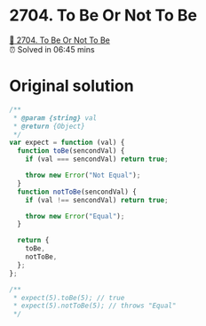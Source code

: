 # 2704. To Be Or Not To Be

[🍄 2704. To Be Or Not To Be](https://leetcode.com/problems/to-be-or-not-to-be/description/)
</br>
⏰ Solved in 06:45 mins

# Original solution

```js
/**
 * @param {string} val
 * @return {Object}
 */
var expect = function (val) {
  function toBe(sencondVal) {
    if (val === sencondVal) return true;

    throw new Error("Not Equal");
  }
  function notToBe(sencondVal) {
    if (val !== sencondVal) return true;

    throw new Error("Equal");
  }

  return {
    toBe,
    notToBe,
  };
};

/**
 * expect(5).toBe(5); // true
 * expect(5).notToBe(5); // throws "Equal"
 */
```
